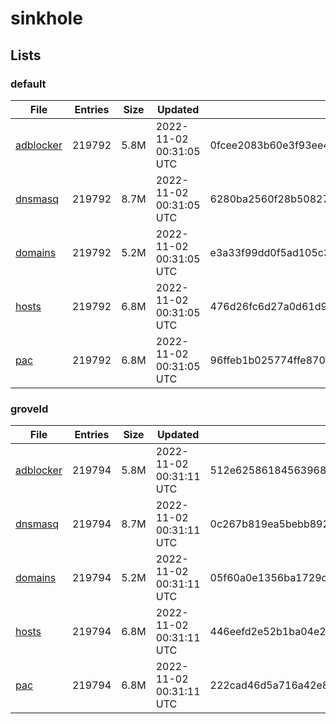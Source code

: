 # sinkhole

## Lists

### default

|File|Entries|Size|Updated|Hash|
|-|-|-|-|-|
|[adblocker](https://raw.githubusercontent.com/groveld/sinkhole/lists/default/adblocker.txt)|219792|5.8M|2022-11-02 00:31:05 UTC|0fcee2083b60e3f93ee40acd0f42435102c61297d933b857986edf6f622b98f3|
|[dnsmasq](https://raw.githubusercontent.com/groveld/sinkhole/lists/default/dnsmasq.txt)|219792|8.7M|2022-11-02 00:31:05 UTC|6280ba2560f28b508270c8eee2be30ae9e04d1befa686454e17226fcdc7bcfa4|
|[domains](https://raw.githubusercontent.com/groveld/sinkhole/lists/default/domains.txt)|219792|5.2M|2022-11-02 00:31:05 UTC|e3a33f99dd0f5ad105c3d546b48936840b6c5e453c21fa0d5f3af6f6652abc59|
|[hosts](https://raw.githubusercontent.com/groveld/sinkhole/lists/default/hosts.txt)|219792|6.8M|2022-11-02 00:31:05 UTC|476d26fc6d27a0d61d9e93bd5fa8ca48622dc684dbb1fb0b16cea599b6760b45|
|[pac](https://raw.githubusercontent.com/groveld/sinkhole/lists/default/pac.txt)|219792|6.8M|2022-11-02 00:31:05 UTC|96ffeb1b025774ffe870e56a47829d7705c5342740743469345cc46be3cc1a41|

### groveld

|File|Entries|Size|Updated|Hash|
|-|-|-|-|-|
|[adblocker](https://raw.githubusercontent.com/groveld/sinkhole/lists/groveld/adblocker.txt)|219794|5.8M|2022-11-02 00:31:11 UTC|512e625861845639687f0d68e6268b76de6886f7cf5d93749452a2abf544a962|
|[dnsmasq](https://raw.githubusercontent.com/groveld/sinkhole/lists/groveld/dnsmasq.txt)|219794|8.7M|2022-11-02 00:31:11 UTC|0c267b819ea5bebb892a12ec8620e66b9e438bb2e270ebb1aec6fbf52273803b|
|[domains](https://raw.githubusercontent.com/groveld/sinkhole/lists/groveld/domains.txt)|219794|5.2M|2022-11-02 00:31:11 UTC|05f60a0e1356ba1729c72571aa41954628a832d4a60c7d7a34e4c00a75b5c713|
|[hosts](https://raw.githubusercontent.com/groveld/sinkhole/lists/groveld/hosts.txt)|219794|6.8M|2022-11-02 00:31:11 UTC|446eefd2e52b1ba04e26b08c3ae338658fb21d4c16f7e43533f60c7d785a0227|
|[pac](https://raw.githubusercontent.com/groveld/sinkhole/lists/groveld/pac.txt)|219794|6.8M|2022-11-02 00:31:11 UTC|222cad46d5a716a42e8567c63045c56ae7d9a40e88bbc41d31344cf1cf0830c1|
